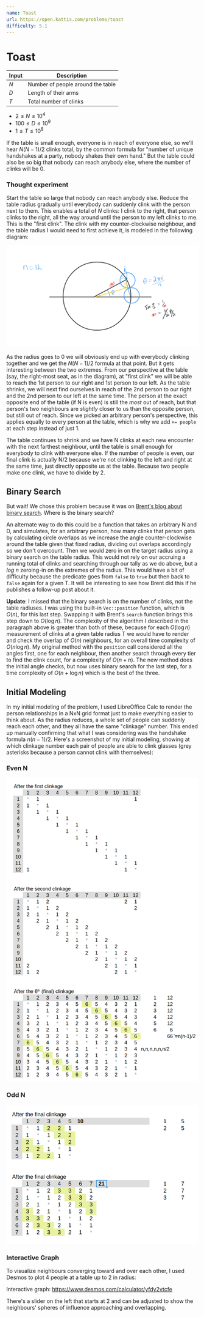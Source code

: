 ```yaml
---
name: Toast
url: https://open.kattis.com/problems/toast
difficulty: 5.1
---
```


# Toast

| Input | Description                       |
| ----- | --------------------------------- |
| $N$   | Number of people around the table |
| $D$   | Length of their arms              |
| $T$   | Total number of clinks            |

- $2 \le N \le 10^4$
- $100 \le D \le 10^9$
- $1 \le T \le 10^8$

If the table is small enough, everyone is in reach of everyone else, so we'll hear $N(N-1)/2$ clinks total, by the common formula for "number of unique handshakes at a party, nobody shakes their own hand."  But the table could also be so big that nobody can reach anybody else, where the number of clinks will be 0.

### Thought experiment

Start the table so large that nobody can reach anybody else. Reduce the table radius gradually until everybody can suddenly clink with the person next to them. This enables a total of $N$ clinks: I clink to the right, that person clinks to the right, all the way around until the person to my left clinks to me. This is the "first clink". The clink with my counter-clockwise neighbour, and the table radius I would need to first achieve it, is modeled in the following diagram:

![toast angle formula](./images/toast.png)

As the radius goes to 0 we will obviously end up with everybody clinking together and we get the $N(N-1)/2$ formula at that point. But it gets interesting between the two extremes. From our perspective at the table (say, the right-most seat, as in the diagram), at "first clink" we will be able to reach the 1st person to our right and 1st person to our left. As the table shrinks, we will next find ourselves in reach of the 2nd person to our right and the 2nd person to our left at the same time.  The person at the exact opposite end of the table (if N is even) is still the *most* out of reach, but that person's two neighbours are *slightly* closer to us than the opposite person, but still out of reach. Since we picked an arbitrary person's perspective, this applies equally to every person at the table, which is why we add `+= people` at each step instead of just 1.

The table continues to shrink and we have N clinks at each new encounter with the next farthest neighbour, until the table is small enough for everybody to clink with everyone else.  If the number of people is even, our final clink is actually N/2 because we're not clinking to the left and right at the same time, just directly opposite us at the table. Because two people make one clink, we have to divide by 2.

## Binary Search

But wait! We chose this problem because it was on [Brent's blog about binary search](https://byorgey.wordpress.com/2023/01/01/competitive-programming-in-haskell-better-binary-search/#challenges). Where is the binary search?

An alternate way to do this could be a function that takes an arbitrary N and D, and simulates, for an arbitrary person, how many clinks that person gets by calculating circle overlaps as we increase the angle counter-clockwise around the table given that fixed radius, dividing out overlaps accordingly so we don't overcount. Then we would zero in on the target radius using a binary search on the table radius.  This would not rely on our accruing a running total of clinks and searching through our tally as we do above, but a *log n* zeroing-in on the extremes of the radius. This would have a bit of difficulty because the predicate goes from `false` to `true` but then back to `false` again for a given T. It will be interesting to see how Brent did this if he publishes a follow-up post about it.

**Update**: I missed that the binary search is on the number of clinks, not the table radiuses. I was using the built-in `Vec::position` function, which is $O(n)$, for this last step. Swapping it with Brent's `search`  function brings this step down to $O(\log n)$. The complexity of the algorithm I described in the paragraph above is greater than both of these, because for each $O(\log n)$ measurement of clinks at a given table radius T we would have to render and check the overlap of $O(n)$ neighbours, for an overall time complexity of $O(n \log n)$.  My original method with the `position` call considered all the angles first, one for each neighbour, then another search through every tier to find the clink count, for a complexity of $O(n + n)$. The new method does the initial angle checks, but now uses binary search for the last step, for a time complexity of $O(n + \log n)$ which is the best of the three.

## Initial Modeling

In my initial modeling of the problem, I used LibreOffice Calc to render the person relationships in a NxN grid format just to make everything easier to think about. As the radius reduces, a whole set of people can suddenly reach each other, and they all have the same "clinkage" number. This ended up manually confirming that what I was considering was the handshake formula $n(n-1)/2$. Here's a screenshot of my initial modeling, showing at which clinkage number each pair of people are able to clink glasses (grey asterisks because a person cannot clink with themselves):

### Even N

![clinkage matrix even](./images/toast-clinkage-even.png)

### Odd N

![clinkage matrix odd](./images/toast-clinkage-odd.png)

### Interactive Graph

To visualize neighbours converging toward and over each other, I used Desmos to plot 4 people at a table up to 2 in radius:

Interactive graph: https://www.desmos.com/calculator/yfdy2vtcfe

There's a slider on the left that starts at 2 and can be adjusted to show the neighbours' spheres of influence approaching and overlapping.
